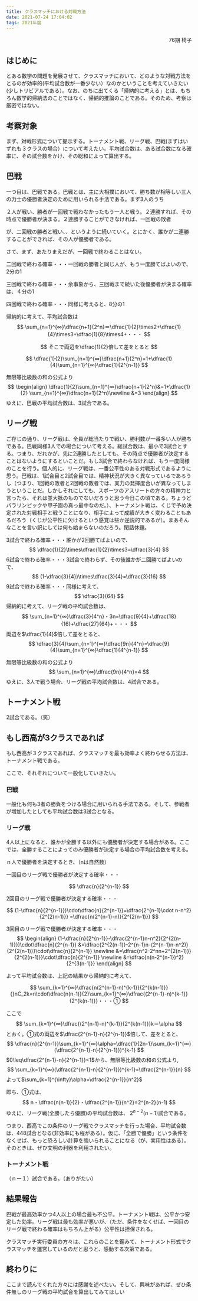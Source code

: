 ```yaml
---
title: クラスマッチにおける対戦方法
date: 2021-07-24 17:04:02
tags: 2021年度
---
```



<div style="text-align:right">76期  椅子 </div>

##   はじめに

とある数学の問題を発展させて、クラスマッチにおいて、どのような対戦方法をとるのが効率的(平均試合数が一番少ない）なのかということを考えていきたい(少しトリビアルである）。なお、のちに出てくる「帰納的に考える」とは、もちろん数学的帰納法のことではなく、帰納的推論のことである。そのため、考察は厳密ではない。

##  考察対象

まず、対戦形式について提示する。トーナメント戦、リーグ戦、巴戦(まずはいずれも３クラスの場合）について考えたい。平均試合数は、ある試合数になる確率に、その試合数をかけ、その総和によって算出する。

##  巴戦

一つ目は、巴戦である。巴戦とは、主に大相撲において、勝ち数が相等しい三人の力士の優勝者決定のために用いられる手法である。まず3人のうち

２人が戦い、勝者が一回戦で戦わなかったもう一人と戦う。２連勝すれば、その時点で優勝者が決まる。２連勝することができなければ、一回戦の敗者

が、二回戦の勝者と戦い、、というように続いていく。とにかく、誰かが二連勝することができれば、その人が優勝者である。



さて、まず、あたりまえだが、一回戦で終わることはない。

二回戦で終わる確率・・・一回戦の勝者と同じ人が、もう一度勝てばよいので、2分の1

三回戦で終わる確率・・・余事象から、三回戦まで続いた後優勝者が決まる確率は、４分の1

四回戦で終わる確率・・・同様に考えると、8分の1

帰納的に考えて、平均試合数は
$$
\sum_{n=1}^{∞}\dfrac{n+1}{2^n}＝\dfrac{1}{2}\times2+\dfrac{1}{4}\times3+\dfrac{1}{8}\times4+・・・
$$

$$
そこで両辺を\dfrac{1}{2}倍して差をとると
$$

$$
\dfrac{1}{2}\sum_{n=1}^{∞}\dfrac{n+1}{2^n}=1+\dfrac{1}{4}\sum_{n=1}^{∞}\dfrac{1}{2^{n-1}}
$$

無限等比級数の和の公式より
$$
\begin{align}
\dfrac{1}{2}\sum_{n=1}^{∞}\dfrac{n+1}{2^n}&=1+\dfrac{1}{2}
\sum_{n=1}^{∞}\dfrac{n+1}{2^n}\newline
&=3
\end{align}
$$
ゆえに、巴戦の平均試合数は、3試合である。

##  リーグ戦

ご存じの通り、リーグ戦は、全員が総当たりで戦い、勝利数が一番多い人が勝ちである。巴戦同様3人での場合について考える。総試合数は、最小で3試合とする。つまり、だれかが、先に2連勝したとしても、その時点で優勝者が決定することはないようにするといことだ。もし3試合で終わらなければ、もう一度同様のことを行う。個人的に、リーグ戦は、一番公平性のある対戦形式であるように思う。巴戦は、1試合目と2試合目では、精神状況が大きく異なっているであろうし（つまり、1回戦の敗者と2回戦の敗者では、実力の発揮度合いが異なってしまうということだ。しかしそれにしても、スポーツのアスリートの方々の精神力と言ったら、それは並大抵のものでないだろうと思う今日この頃である。ちょうどパラリンピックや甲子園の真っ最中なのだ。）、トーナメント戦は、くじで予め決定された対戦相手と戦うことになり、相手によって成績が大きく変わることもあるだろう（くじが公平性に欠けるという感覚は些か逆説的であるが）。まあそんなことを言い訳にしては何も始まらないのだろう。閑話休題。

3試合で終わる確率・・・誰かが2回勝てばよいので、
$$
\dfrac{1}{2}\times\dfrac{1}{2}\times3=\dfrac{3}{4}
$$
6試合で終わる確率・・・3試合で終わらず、その後誰かが二回勝てばよいので、
$$
(1-\dfrac{3}{4})\times\dfrac{3}{4}=\dfrac{3}{16}
$$
9試合で終わる確率・・・同様に考えて、
$$
\dfrac{3}{64}
$$
帰納的に考えて、リーグ戦の平均試合数は、
$$
\sum_{n=1}^{∞}\dfrac{3}{4^n}・3n=\dfrac{9}{4}+\dfrac{18}{16}+\dfrac{27}{64}+・・・
$$
両辺を$\dfrac{1}{4}$倍して差をとると、
$$
\dfrac{3}{4}\sum_{n=1}^{∞}\dfrac{9n}{4^n}=\dfrac{9}{4}\sum_{n=1}^{∞}\dfrac{1}{4^{n-1}}
$$

無限等比級数の和の公式より
$$
\sum_{n=1}^{∞}\dfrac{9n}{4^n}=4
$$
ゆえに、3人で戦う場合、リーグ戦の平均試合数は、4試合である。

##  トーナメント戦

2試合である。（笑）

##  もし西高が3クラスであれば

もし西高が３クラスであれば、クラスマッチを最も効率よく終わらせる方法は、トーナメント戦である。

ここで、それぞれについて一般化していきたい。

###   巴戦

一般化も何も3者の勝負をつける場合に用いられる手法である。そして、参戦者が増加したとしても平均試合数は3試合となる。

###   リーグ戦

4人以上になると、誰かが全勝する以外にも優勝者が決定する場合がある。ここでは、全勝することによってのみ優勝者が決定する場合の平均試合数を考える。

ｎ人で優勝者を決定するとき、（nは自然数）

一回目のリーグ戦で優勝者が決定する確率・・・

$$
\dfrac{n}{2^{n-1}}
$$

2回目のリーグ戦で優勝者が決定する確率・・・

$$
(1-\dfrac{n}{2^{n-1}})\cdot\dfrac{n}{2^{n-1}}=\dfrac{2^{n-1}\cdot n-n^2}{2^{2(n-1)}}
=\dfrac{n(2^{n-1}-n)}{2^{2(n-1)}}
$$

3回目のリーグ戦で優勝者が決定する確率・・・
$$
\begin{align}
(1-\dfrac{n}{2^{n-1}}-\dfrac{2^{n-1}n-n^2}{2^{2(n-1)}})\cdot\dfrac{n}{2^{n-1}}
&=\dfrac{2^{2(n-1)}-2^{n-1}n-(2^{n-1}n-n^2)}{2^{2(n-1)}}\cdot\dfrac{n}{2^{n-1}} \newline
&=\dfrac{n^2-2^nn+2^{2(n-1)}}{2^{2(n-1)}}\cdot\dfrac{n}{2^{n-1}}  \newline
&=\dfrac{n(n-2^{n-1})^2}{2^{3(n-1)}}
\end{align}
$$

よって平均試合数は、上記の結果から帰納的に考えて、


$$
\sum_{k=1}^{∞}\dfrac{n(2^{n-1}-n)^{k-1}}{2^{k(n-1)}}{}nC_2k=n\cdot\dfrac{n(n-1)}{2}\sum_{k=1}^{∞}\dfrac{(2^{n-1}-n)^{k-1}}{2^{k(n-1)}}・・・①
$$

ここで
$$
\sum_{k=1}^{∞}\dfrac{(2^{n-1}-n)^{k-1}}{2^{k(n-1)}}k＝\alpha
$$
とおく。①式の両辺を$\dfrac{2^{n-1}-n}{2^{n-1}}$倍して、差をとると、
$$
\dfrac{n}{2^{n-1}}\sum_{k=1}^{∞}\alpha=\dfrac{1}{2n-1}\sum_{k=1}^{∞}(\dfrac{2^{n-1}-n}{2^{n-1}})^{k-1}
$$
$0\leq\dfrac{2^{n-1}-n}{2^{n-1}}<1$から、無限等比級数の和の公式より, 
$$
\sum_{k=1}^{∞}(\dfrac{2^{n-1}-n}{2^{n-1}})^{k-1}=\dfrac{2^{n-1}}{n}
$$
よって$\sum_{k=1}^{\infty}\alpha=\dfrac{2^{n-1}}{n^2}$

即ち、①式は、
$$
n・\dfrac{n(n-1)}{2}・\dfrac{2^{n-1}}{n^2}=2^{n-2}(n-1)
$$
ゆえに、リーグ戦(全勝したら優勝)の平均試合数は、
$2^{n-2}(n-1)$試合である。

つまり、西高でこの条件のリーグ戦でクラスマッチを行った場合、平均試合数は、448試合となる(非効率にも程がある）。仮に、「全勝で優勝」という条件をなくせば、もっと恐ろしい計算を強いられることになる（が、実用性はある）。そのときは、ぜひ文明の利器を利用されたい。

###   トーナメント戦

（ｎー１）試合である。（ありがたい）

##  結果報告

巴戦が最高効率かつ4人以上の場合最も不公平。トーナメント戦は、公平かつ安定した効率。リーグ戦は最も効率が悪いが、（ただ、条件をなくせば、一回目のリーグ戦で終わる確率はもちろん上がる）公平性は担保される。

クラスマッチ実行委員の方々は、これらのことを鑑みて、トーナメント形式でクラスマッチを運営しているのだと思うと、感動する次第である。

##  終わりに

ここまで読んでくれた方々には感謝を述べたい。そして、興味があれば、ぜひ条件無しのリーグ戦の平均試合を算出してみてほしい